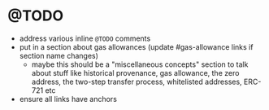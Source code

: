 # @TODO

- address various inline `@TODO` comments
- put in a section about gas allowances (update #gas-allowance links if section name changes)
  - maybe this should be a "miscellaneous concepts" section to talk about stuff
    like historical provenance, gas allowance, the zero address, the two-step
    transfer process, whitelisted addresses, ERC-721 etc
- ensure all links have anchors
